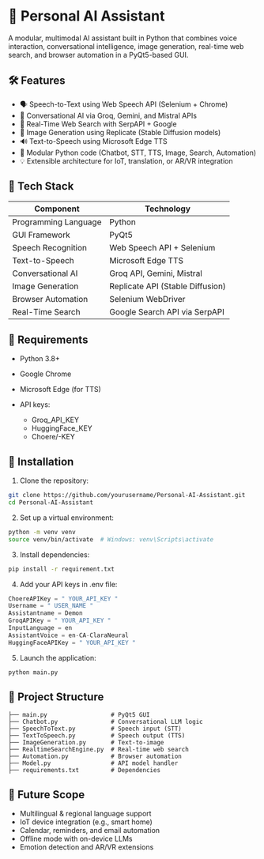 # 🧠 Personal AI Assistant

A modular, multimodal AI assistant built in Python that combines voice interaction, conversational intelligence, image generation, real-time web search, and browser automation in a PyQt5-based GUI.

## 🛠️ Features

* 🗣️ Speech-to-Text using Web Speech API (Selenium + Chrome)
* 💬 Conversational AI via Groq, Gemini, and Mistral APIs
* 🧠 Real-Time Web Search with SerpAPI + Google
* 🌿 Image Generation using Replicate (Stable Diffusion models)
* 🔊 Text-to-Speech using Microsoft Edge TTS
* 📃 Modular Python code (Chatbot, STT, TTS, Image, Search, Automation)
* 💡 Extensible architecture for IoT, translation, or AR/VR integration

## 🏐 Tech Stack

| Component            | Technology                       |
| -------------------- | -------------------------------- |
| Programming Language | Python                           |
| GUI Framework        | PyQt5                            |
| Speech Recognition   | Web Speech API + Selenium        |
| Text-to-Speech       | Microsoft Edge TTS               |
| Conversational AI    | Groq API, Gemini, Mistral        |
| Image Generation     | Replicate API (Stable Diffusion) |
| Browser Automation   | Selenium WebDriver               |
| Real-Time Search     | Google Search API via SerpAPI    |

## 📆 Requirements

* Python 3.8+
* Google Chrome
* Microsoft Edge (for TTS)
* API keys:

  * Groq\_API\_KEY
  * HuggingFace\_KEY
  * Choere/-KEY

## 🚀 Installation

1. Clone the repository:

```bash
git clone https://github.com/yourusername/Personal-AI-Assistant.git
cd Personal-AI-Assistant
```

2. Set up a virtual environment:

```bash
python -m venv venv
source venv/bin/activate  # Windows: venv\Scripts\activate
```

3. Install dependencies:

```bash
pip install -r requirement.txt
```

4. Add your API keys in .env file:

```python
ChoereAPIKey = " YOUR_API_KEY "
Username = " USER_NAME "
Assistantname = Demon
GroqAPIKey = " YOUR_API_KEY "
InputLanguage = en
AssistantVoice = en-CA-ClaraNeural
HuggingFaceAPIKey = " YOUR_API_KEY "
```

5. Launch the application:

```bash
python main.py
```

## 📁 Project Structure

```
├── main.py                  # PyQt5 GUI
├── Chatbot.py               # Conversational LLM logic
├── SpeechToText.py          # Speech input (STT)
├── TextToSpeech.py          # Speech output (TTS)
├── ImageGeneration.py       # Text-to-image
├── RealtimeSearchEngine.py  # Real-time web search
├── Automation.py            # Browser automation
├── Model.py                 # API model handler
├── requirements.txt         # Dependencies
```

## 🚀 Future Scope

* Multilingual & regional language support
* IoT device integration (e.g., smart home)
* Calendar, reminders, and email automation
* Offline mode with on-device LLMs
* Emotion detection and AR/VR extensions

